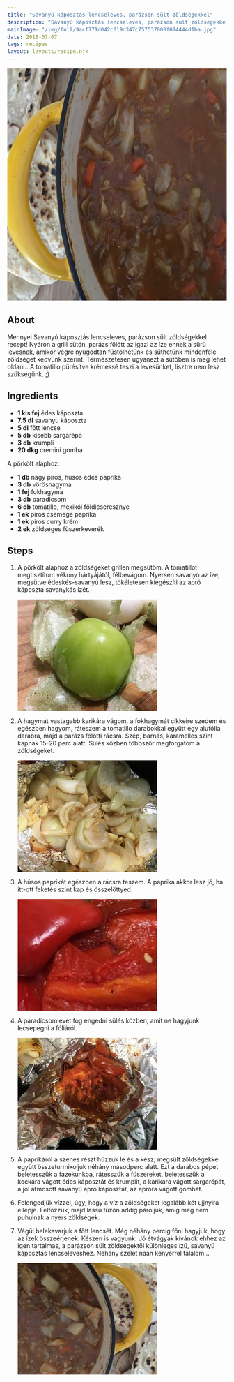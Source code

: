 ```yaml
---
title: "Savanyú káposztás lencseleves, parázson sült zöldségekkel"
description: "Savanyú káposztás lencseleves, parázson sült zöldségekkel"
mainImage: "/img/full/9acf771d042c019d347c757537000f074444d1ba.jpg"
date: 2018-07-07
tags: recipes
layout: layouts/recipe.njk
---
```

                        
<p align="center"><a href="https://cookpad.com/hu/receptek/5298449-savanyu-kaposztas-lencseleves-parazson-sult-zoldsegekkel" rel="Recipe source page"><img width="751" height="532" src="/img/full/9acf771d042c019d347c757537000f074444d1ba.jpg"/></a></p>

## About
Mennyei Savanyú káposztás lencseleves, parázson sült zöldségekkel recept! Nyáron a grill sütön, parázs fölött az igazi az íze ennek a sürü levesnek, amikor végre nyugodtan füstölhetünk és süthetünk mindenféle zöldséget kedvünk szerint. Természetesen ugyanezt a sütőben is meg lehet oldani...A tomatillo pürésítve krémessé teszi a levesünket, lisztre nem lesz szükségünk. ;)

>  

## Ingredients
* **1 kis fej** édes káposzta
* **7.5 dl** savanyu káposzta
* **5 dl** főtt lencse
* **5 db** kisebb sárgarépa
* **3 db** krumpli
* **20 dkg** cremini gomba

A pörkölt alaphoz:
* **1 db** nagy piros, husos édes paprika
* **3 db** vöröshagyma
* **1 fej** fokhagyma
* **3 db** paradicsom
* **6 db** tomatillo, mexikói földicseresznye
* **1 ek** piros csemege paprika
* **1 ek** piros curry krém
* **2 ek** zöldséges füszerkeverék

## Steps

1. A pörkölt alaphoz a zöldségeket grillen megsütöm. A tomatillot megtisztítom vékony hártyájától, félbevágom. Nyersen savanyó az íze, megsütve édeskés-savanyú lesz, tökéletesen kiegészíti az apró káposzta savanykás ízét.
 
    <p><img width="320" height="256" align="left" src="/img/full/d5497ca30da3f391a4ef8fba8f5a838851215d12.jpg"/></p><div style="clear: both"/>

2. A hagymát vastagabb karikára vágom, a fokhagymát cikkeire szedem és egészben hagyom, ráteszem a tomatillo darabokkal együtt egy alufólia darabra, majd a parázs fölötti rácsra. Szép, barnás, karamelles szint kapnak 15-20 perc alatt. Sülés közben többször megforgatom a zöldségeket.
 
    <p><img width="320" height="256" align="left" src="/img/full/0bb85d421f9246dfb979114427c77cdfe88fa666.jpg"/></p><div style="clear: both"/>

3. A húsos paprikát egészben a rácsra teszem. A paprika akkor lesz jó, ha itt-ott feketés szint kap és összelöttyed.
 
    <p><img width="320" height="256" align="left" src="/img/full/dd61a2ce4afd935e093bdb6a6c0fb5431bd75045.jpg"/></p><div style="clear: both"/>

4. A paradicsomlevet fog engedni sülés közben, amit ne hagyjunk lecsepegni a fóliáról.
 
    <p><img width="320" height="256" align="left" src="/img/full/77711714b36bc18d0911550ac345e6382c8118bd.jpg"/></p><div style="clear: both"/>

5. A paprikáról a szenes részt húzzuk le és a kész, megsült zöldségekkel együtt összeturmixoljuk néhány másodperc alatt. Ezt a darabos pépet beletesszük a fazekunkba, rátesszük a füszereket, beletesszük a kockára vágott édes káposztát és krumplit, a karikára vágott sárgarépát, a jól átmosott savanyú apró káposztát, az apróra vágott gombát.
 
    <div style="clear: both"/>

6. Felengedjük vízzel, úgy, hogy a víz a zöldségeket legalább két ujjnyira ellepje. Felfőzzük, majd lassú tüzön addig pároljuk, amíg meg nem puhulnak a nyers zöldségek.
 
    <div style="clear: both"/>

7. Végül belekavarjuk a főtt lencsét. Még néhány percig főni hagyjuk, hogy az ízek összeérjenek. Készen is vagyunk. Jó étvágyak kívánok ehhez az igen tartalmas, a parázson sült zöldségektől különleges ízű, savanyú káposztás lencseleveshez. Néhány szelet naán kenyérrel tálalom...
 
    <p><img width="320" height="256" align="left" src="/img/full/892d30598746e93a7c6c34bad4b1a6d0f2c73eee.jpg"/></p><div style="clear: both"/>

